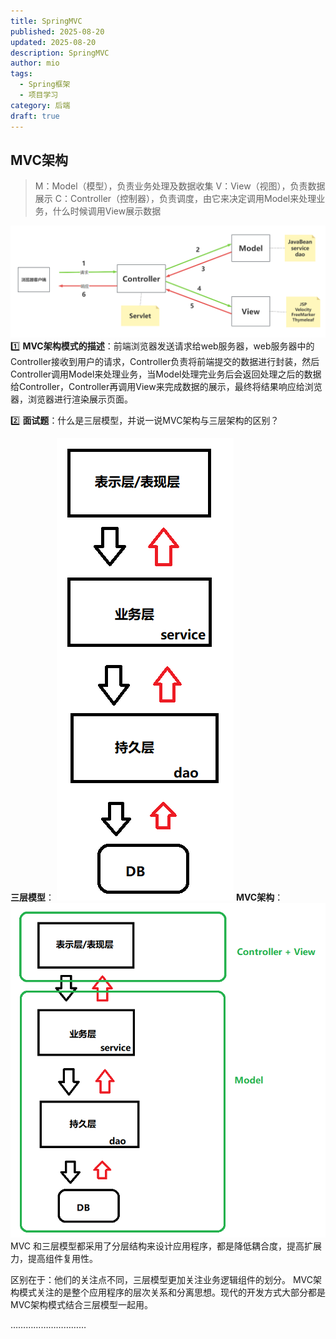 ```yaml
---
title: SpringMVC
published: 2025-08-20
updated: 2025-08-20
description: SpringMVC
author: mio
tags:
  - Spring框架
  - 项目学习
category: 后端
draft: true
---
```

## MVC架构

> M：Model（模型），负责业务处理及数据收集
> V：View（视图），负责数据展示
> C：Controller（控制器），负责调度，由它来决定调用Model来处理业务，什么时候调用View展示数据

![img](public/img/SpringMVC01.png)
1️⃣ **MVC架构模式的描述**：前端浏览器发送请求给web服务器，web服务器中的Controller接收到用户的请求，Controller负责将前端提交的数据进行封装，然后Controller调用Model来处理业务，当Model处理完业务后会返回处理之后的数据给Controller，Controller再调用View来完成数据的展示，最终将结果响应给浏览器，浏览器进行渲染展示页面。

2️⃣ **面试题**：什么是三层模型，并说一说MVC架构与三层架构的区别？

**三层模型**：
![img](public/img/SpringMVC02.png)
**MVC架构**：
![img](public/img/SpringMVC03.png)MVC 和三层模型都采用了分层结构来设计应用程序，都是降低耦合度，提高扩展力，提高组件复用性。

区别在于：他们的关注点不同，三层模型更加关注业务逻辑组件的划分。 MVC架构模式关注的是整个应用程序的层次关系和分离思想。现代的开发方式大部分都是MVC架构模式结合三层模型一起用。


…………………………
